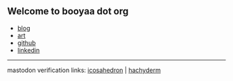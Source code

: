 ## Welcome to booyaa dot org

- [blog](https://booyaa.wtf)
- [art](https://folio.procreate.art/booyaa)
- [github](https://github.com/booyaa)
- [linkedin](https://www.linkedin.com/in/booyaa/)

<hr />
mastodon verification links: <a rel="me" href="https://icosahedron.website/@booyaa">icosahedron</a> | <a rel="me" href="https://hachyderm.io/@booyaa">hachyderm</a>
